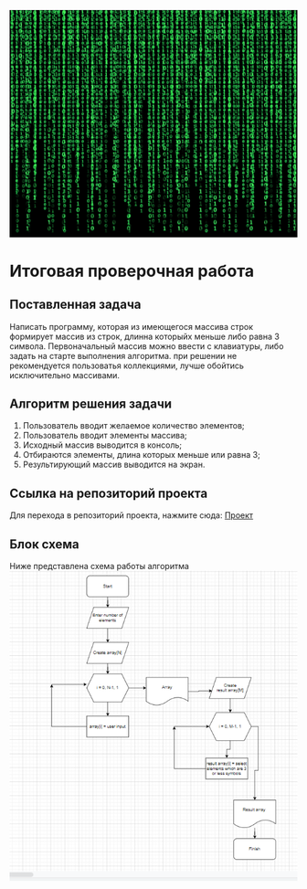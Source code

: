 ![matrix](matrix.webp)
# Итоговая проверочная работа

## Поставленная задача
Написать программу, которая из имеющегося массива строк формирует массив из строк, длинна которыйх меньше либо равна 3 символа. Первоначальный массив можно ввести с клавиатуры, либо задать на старте выполнения алгоритма. при решении не рекомендуется пользоватья коллекциями, лучше обойтись исключительно массивами.

## Алгоритм решения задачи
1. Пользователь вводит желаемое количество элементов;
2. Пользователь вводит элементы массива;
3. Исходный массив выводится в консоль;
3. Отбираются элементы, длина которых меньше или равна 3;
5. Результирующий массив выводится на экран.

## Ссылка на репозиторий проекта
Для перехода в репозиторий проекта, нажмите сюда: [Проект](https://github.com/Chernakov96/Semester-project)

## Блок схема
Ниже представлена схема работы алгоритма
![scheme](ExecutionScheme.png)